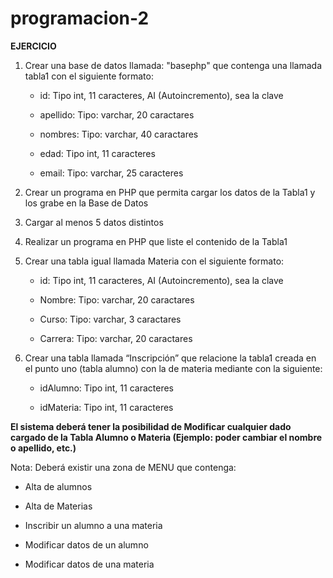 # programacion-2

**EJERCICIO**

1. Crear una base de datos llamada: "basephp" que contenga una llamada tabla1 con el siguiente
formato:

    - id: Tipo int, 11 caracteres, AI (Autoincremento), sea la clave
    
    - apellido: Tipo: varchar, 20 caractares
    
    - nombres: Tipo: varchar, 40 caractares
    
    - edad: Tipo int, 11 caracteres
    
    - email: Tipo: varchar, 25 caracteres

2. Crear un programa en PHP que permita cargar los datos de la Tabla1 y los grabe en la Base de Datos

3. Cargar al menos 5 datos distintos

4. Realizar un programa en PHP que liste el contenido de la Tabla1

5. Crear una tabla igual llamada Materia con el siguiente formato:

    - id: Tipo int, 11 caracteres, AI (Autoincremento), sea la clave

    - Nombre: Tipo: varchar, 20 caractares

    - Curso: Tipo: varchar, 3 caractares

    - Carrera: Tipo: varchar, 20 caractares

6.  Crear una tabla llamada “Inscripción” que relacione la tabla1 creada en el punto uno (tabla alumno)
con la de materia mediante con la siguiente:

    - idAlumno: Tipo int, 11 caracteres

    - idMateria: Tipo int, 11 caracteres

  **El sistema deberá tener la posibilidad de Modificar cualquier dado cargado de la Tabla Alumno o
Materia (Ejemplo: poder cambiar el nombre o apellido, etc.)**

Nota: Deberá existir una zona de MENU que contenga:

+ Alta de alumnos

+ Alta de Materias

+ Inscribir un alumno a una materia

+ Modificar datos de un alumno

+ Modificar datos de una materia
